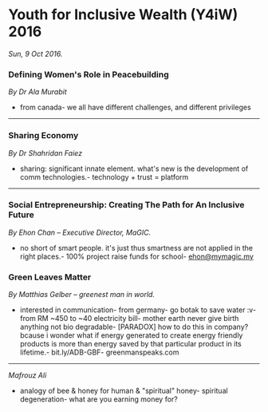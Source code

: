 # Youth for Inclusive Wealth (Y4iW) 2016
_Sun, 9 Oct 2016._


### Defining Women's Role in Peacebuilding
*By Dr Ala Murabit*

- from canada- we all have different challenges, and different privileges

---

### Sharing Economy
*By Dr Shahridan Faiez*

- sharing: significant innate element. what's new is the development of comm technologies.- technology + trust = platform

---

### Social Entrepreneurship: Creating The Path for An Inclusive Future
*By Ehon Chan – Executive Director, MaGIC.*

- no short of smart people. it's just thus smartness are not applied in the right places.- 100% project raise funds for school- ehon@mymagic.my

### Green Leaves Matter
*By Matthias Gelber – greenest man in world.*

- interested in communication- from germany- go botak to save water :v- from RM ~450 to ~40 electricity bill- mother earth never give birth anything not bio degradable- [PARADOX] how to do this in company? bcause i wonder what if energy generated to create energy friendly products is more than energy saved by that particular product in its lifetime.- bit.ly/ADB-GBF- greenmanspeaks.com

---

*Mafrouz Ali*

- analogy of bee & honey for human & "spiritual" honey- spiritual degeneration- what are you earning money for?
